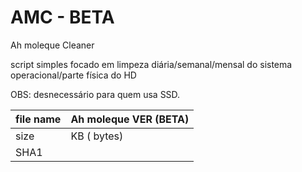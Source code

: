 # AMC - BETA

Ah moleque Cleaner

script simples focado em limpeza diária/semanal/mensal do sistema operacional/parte física do HD 

OBS: desnecessário para quem usa SSD.

file name|Ah moleque VER (BETA)
:---|:---
size| KB ( bytes)
SHA1|
